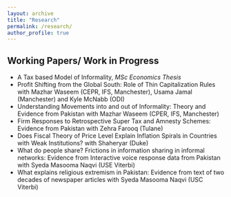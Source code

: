 ```yaml
---
layout: archive
title: "Research"
permalink: /research/
author_profile: true
---
```


<h2>Working Papers/ Work in Progress</h2>
<ul>
  <li>A Tax based Model of Informality, <i>MSc Economics Thesis</i></li>
  <li>Profit Shifting from the Global South: Role of Thin Capitalization Rules with Mazhar Waseem (CEPR, IFS, Manchester), Usama Jamal (Manchester) and Kyle McNabb (ODI)</li>
  <li>Understanding Movements into and out of Informality: Theory and Evidence from Pakistan with Mazhar Waseem (CPER, IFS, Manchester)</li>
  <li>Firm Responses to Retrospective Super Tax and Amnesty Schemes: Evidence from Pakistan with Zehra Farooq (Tulane)</li>
  <li>Does Fiscal Theory of Price Level Explain Inflation Spirals in Countries with Weak Institutions? with Shaheryar (Duke)</li>
  <li>What do people share? Frictions in information sharing in informal networks: Evidence from Interactive voice response data from Pakistan with Syeda Masooma Naqvi (USE Viterbi)</li>
  <li>What explains religious extremism in Pakistan: Evidence from text of two decades of newspaper articles with Syeda Masooma Naqvi (USC Viterbi)</li>
</ul>
